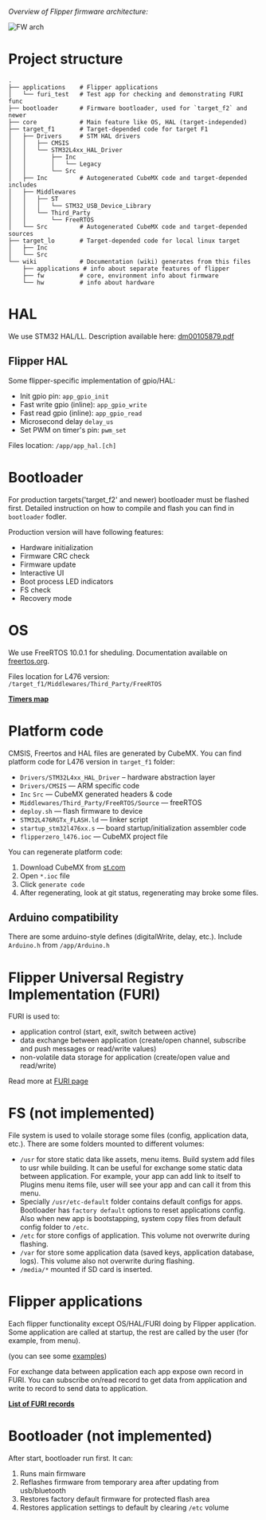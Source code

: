 _Overview of Flipper firmware architecture:_

![FW arch](https://github.com/Flipper-Zero/flipperzero-firmware-community/raw/master/wiki_static/flipper_fw_arch.png)

# Project structure

```
.
├── applications    # Flipper applications
│   └── furi_test   # Test app for checking and demonstrating FURI func
├── bootloader      # Firmware bootloader, used for `target_f2` and newer
├── core            # Main feature like OS, HAL (target-independed)
├── target_f1       # Target-depended code for target F1
│   ├── Drivers     # STM HAL drivers
│   │   ├── CMSIS
│   │   └── STM32L4xx_HAL_Driver
│   │       ├── Inc
│   │       │   └── Legacy
│   │       └── Src
│   ├── Inc         # Autogenerated CubeMX code and target-depended includes
│   ├── Middlewares
│   │   ├── ST
│   │   │   └── STM32_USB_Device_Library
│   │   └── Third_Party
│   │       └── FreeRTOS
│   └── Src         # Autogenerated CubeMX code and target-depended sources
├── target_lo       # Target-depended code for local linux target
│   ├── Inc
│   └── Src
└── wiki            # Documentation (wiki) generates from this files
    ├── applications # info about separate features of flipper
    ├── fw          # core, environment info about firmware
    └── hw          # info about hardware
```

# HAL

We use STM32 HAL/LL. Description available here: [dm00105879.pdf](https://github.com/Flipper-Zero/flipperzero-firmware-community/raw/master/wiki_static/dm00105879-description-of-stm32f4-hal-and-ll-drivers-stmicroelectronics.pdf)

## Flipper HAL

Some flipper-specific implementation of gpio/HAL:

* Init gpio pin: `app_gpio_init`
* Fast write gpio (inline): `app_gpio_write`
* Fast read gpio (inline): `app_gpio_read`
* Microsecond delay `delay_us`
* Set PWM on timer's pin: `pwm_set`

Files location: `/app/app_hal.[ch]`

# Bootloader

For production targets('target_f2' and newer) bootloader must be flashed first.
Detailed instruction on how to compile and flash you can find in `bootloader` fodler.

Production version will have following features:

- Hardware initialization
- Firmware CRC check
- Firmware update
- Interactive UI
- Boot process LED indicators
- FS check
- Recovery mode

# OS

We use FreeRTOS 10.0.1 for sheduling. Documentation available on [freertos.org](https://www.freertos.org/a00106.html).

Files location for L476 version: `/target_f1/Middlewares/Third_Party/FreeRTOS`

**[Timers map](Timers)**

# Platform code

CMSIS, Freertos and HAL files are generated by CubeMX.
You can find platform code for L476 version in `target_f1` folder:

* `Drivers/STM32L4xx_HAL_Driver` – hardware abstraction layer  
* `Drivers/CMSIS` — ARM specific code
* `Inc` `Src` — CubeMX generated headers & code
* `Middlewares/Third_Party/FreeRTOS/Source` — freeRTOS
* `deploy.sh` — flash firmware to device
* `STM32L476RGTx_FLASH.ld` — linker script
* `startup_stm32l476xx.s` — board startup/initialization assembler code
* `flipperzero_l476.ioc` — CubeMX project file

You can regenerate platform code:
1. Download CubeMX from [st.com](https://www.st.com/en/development-tools/stm32cubemx.html)
2. Open `*.ioc` file
3. Click `generate code`
4. After regenerating, look at git status, regenerating may broke some files.

## Arduino compatibility

There are some arduino-style defines (digitalWrite, delay, etc.). Include `Arduino.h` from `/app/Arduino.h`

# Flipper Universal Registry Implementation (FURI)

FURI is used to:

* application control (start, exit, switch between active)
* data exchange between application (create/open channel, subscribe and push messages or read/write values)
* non-volatile data storage for application (create/open value and read/write)

Read more at [FURI page](FURI)

# FS (not implemented)

File system is used to volaile storage some files (config, application data, etc.). There are some folders mounted to different volumes:

* `/usr` for store static data like assets, menu items. Build system add files to usr while building. It can be useful for exchange some static data between application. For example, your app can add link to itself to Plugins menu items file, user will see your app and can call it from this menu.
* Specially `/usr/etc-default` folder contains default configs for apps. Bootloader has `factory default` options to reset applications config. Also when new app is bootstapping, system copy files from default config folder to `/etc`.
* `/etc` for store configs of application. This volume not overwrite during flashing.
* `/var` for store some application data (saved keys, application database, logs). This volume also not overwrite during flashing.
* `/media/*` mounted if SD card is inserted.

# Flipper applications

Each flipper functionality except OS/HAL/FURI doing by Flipper application. Some application are called at startup, the rest are called by the user (for example, from menu).

(you can see some [examples](Application-examples))

For exchange data between application each app expose own record in FURI. You can subscribe on/read record to get data from application and write to record to send data to application.

**[List of FURI records](FURI-records-list)**

# Bootloader (not implemented)

After start, bootloader run first. It can:

1. Runs main firmware
2. Reflashes firmware from temporary area after updating from usb/bluetooth
3. Restores factory default firmware for protected flash area
4. Restores application settings to default by clearing `/etc` volume
